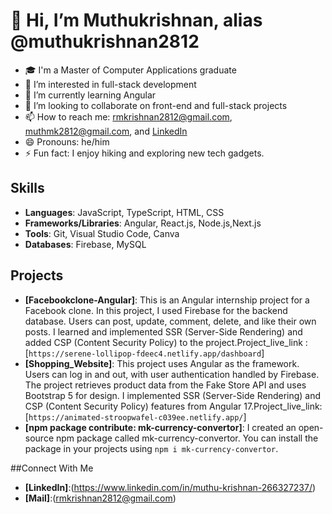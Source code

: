 # 👋 Hi, I’m Muthukrishnan, alias @muthukrishnan2812

- 🎓 I'm a Master of Computer Applications graduate
- 👀 I’m interested in full-stack development
- 🌱 I’m currently learning Angular
- 💞️ I’m looking to collaborate on front-end and full-stack projects
- 📫 How to reach me: [rmkrishnan2812@gmail.com](mailto:rmkrishnan2812@gmail.com), [muthmk2812@gmail.com](mailto:muthmk2812@gmail.com), and [LinkedIn](https://www.linkedin.com/public-profile/settings?trk=d_flagship3_profile_self_view_public_profile)
- 😄 Pronouns: he/him
- ⚡ Fun fact: I enjoy hiking and exploring new tech gadgets.

## Skills
- **Languages**: JavaScript, TypeScript, HTML, CSS
- **Frameworks/Libraries**: Angular, React.js, Node.js,Next.js
- **Tools**: Git, Visual Studio Code, Canva
- **Databases**: Firebase, MySQL

## Projects
- **[Facebookclone-Angular]**: This is an Angular internship project for a Facebook clone. In this project, I used Firebase for the backend database. Users can post, update, comment, delete, and like their own posts. I learned and implemented SSR (Server-Side Rendering) and added CSP (Content Security Policy) to the project.Project_live_link :[`https://serene-lollipop-fdeec4.netlify.app/dashboard`]
- **[Shopping_Website]**: This project uses Angular as the framework. Users can log in and out, with user authentication handled by Firebase. The project retrieves product data from the Fake Store API and uses Bootstrap 5 for design. I implemented SSR (Server-Side Rendering) and CSP (Content Security Policy) features from Angular 17.Project_live_link:[`https://animated-stroopwafel-c039ee.netlify.app/`]
- **[npm package contribute: mk-currency-convertor]**: I created an open-source npm package called mk-currency-convertor. You can install the package in your projects using `npm i mk-currency-convertor`.

##Connect With Me
- **[LinkedIn]**:(https://www.linkedin.com/in/muthu-krishnan-266327237/)
- **[Mail]**:(rmkrishnan2812@gmail.com)

<!---
muthukrishnan2812/muthukrishnan2812 is a ✨ special ✨ repository because its `README.md` (this file) appears on your GitHub profile.
You can click the Preview link to take a look at your changes.
--->

